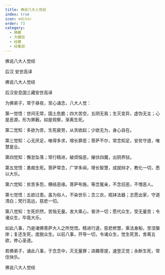 ```yaml
---
title: 佛说八大人觉经
index: true
icon: editor
order: 73
category:
  - 佛藏
  - 大藏经
  - 经藏
  - 经集部
---
```


  佛说八大人觉经  

后汉 安世高译  

佛说八大人觉经  

后汉安息国三藏安世高译  

为佛弟子，常于昼夜，至心诵念，八大人觉：  

第一觉悟：世间无常，国土危脆；四大苦空，五阴无我；生灭变异，虚伪无主；心是恶源，形为罪薮。如是观察，渐离生死。  

第二觉知：多欲为苦，生死疲劳，从贪欲起；少欲无为，身心自在。  

第三觉知：心无厌足，唯得多求，增长罪恶；菩萨不尔，常念知足，安贫守道，唯慧是业。  

第四觉知：懈怠坠落；常行精进，破烦恼恶，摧伏四魔，出阴界狱。  

第五觉悟：愚痴生死。菩萨常念，广学多闻，增长智慧，成就辩才，教化一切，悉以大乐。  

第六觉知：贫苦多怨，横结恶缘。菩萨布施，等念冤亲，不念旧恶，不憎恶人。  

第七觉悟：五欲过患。虽为俗人，不染世乐；念三衣，瓶钵法器；志愿出家，守道清白；梵行高远，慈悲一切。  

第八觉知：生死炽然，苦恼无量。发大乘心，普济一切；愿代众生，受无量苦；令诸众生，毕竟大乐。  

如此八事，乃是诸佛菩萨大人之所觉悟。精进行道，慈悲修慧，乘法身船，至涅槃岸；复还生死，度脱众生。以前八事，开导一切，令诸众生，觉生死苦，舍离五欲，修心圣道。  

若佛弟子，诵此八事，于念念中，灭无量罪；进趣菩提，速登正觉；永断生死，常住快乐。  

佛说八大人觉经  
